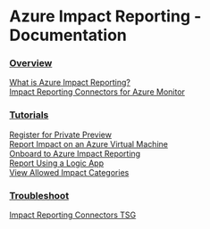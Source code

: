 # Azure Impact Reporting - Documentation

### [Overview]()
[What is Azure Impact Reporting?](src/what-is-azure-impact-reporting.md) <br>
[Impact Reporting Connectors for Azure Monitor](src/what-is-azure-impact-reporting.md)

### [Tutorials]()
[Register for Private Preview](src/what-is-azure-impact-reporting.md) <br>
[Report Impact on an Azure Virtual Machine](src/what-is-azure-impact-reporting.md) <br>
[Onboard to Azure Impact Reporting](src/what-is-azure-impact-reporting.md) <!-- Might not be needed  --><br>
[Report Using a Logic App]() <br>
[View Allowed Impact Categories](src/what-is-azure-impact-reporting.md)

### [Troubleshoot]()
[Impact Reporting Connectors TSG](src/what-is-azure-impact-reporting.md)


